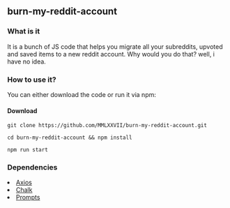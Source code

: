 ## burn-my-reddit-account

<h3>What is it</h3>
It is a bunch of JS code that helps you migrate all your subreddits, upvoted and saved items to a new reddit account. Why would you do that? well, i have no idea.

<h3>How to use it?</h3>
You can either download the code or run it via npm:

  ####  Download
```
git clone https://github.com/MMLXXVII/burn-my-reddit-account.git
```
```
cd burn-my-reddit-account && npm install
```
```
npm run start
```

### Dependencies

<li><a href="https://axios-http.com/">Axios</a></li>
<li><a href="https://www.npmjs.com/package/chalk">Chalk</a></li>
<li><a href="https://www.npmjs.com/package/prompts">Prompts</a></li>
